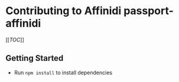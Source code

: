# Contributing to Affinidi passport-affinidi

[[_TOC_]]

## Getting Started

- Run `npm install` to install dependencies